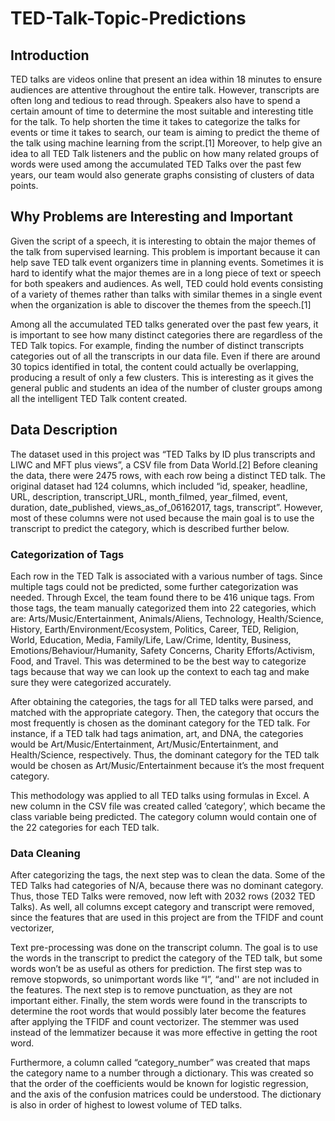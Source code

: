 # TED-Talk-Topic-Predictions

## Introduction

TED talks are videos online that present an idea within 18 minutes to ensure audiences are attentive throughout the entire talk. However, transcripts are often long and tedious to read through. Speakers also have to spend a certain amount of time to determine the most suitable and interesting title for the talk. To help shorten the time it takes to categorize the talks for events or time it takes to search, our team is aiming to predict the theme of the talk using machine learning from the script.[1] Moreover, to help give an idea to all TED Talk listeners and the public on how many related groups of words were used among the accumulated TED Talks over the past few years, our team would also generate graphs consisting of clusters of data points.

## Why Problems are Interesting and Important

Given the script of a speech, it is interesting to obtain the major themes of the talk from supervised learning. This problem is important because it can help save TED talk event organizers time in planning events. Sometimes it is hard to identify what the major themes are in a long piece of text or speech for both speakers and audiences. As well, TED could hold events consisting of a variety of themes rather than talks with similar themes in a single event when the organization is able to discover the themes from the speech.[1]

Among all the accumulated TED talks generated over the past few years, it is important to see how many distinct categories there are regardless of the TED Talk topics. For example, finding the number of distinct transcripts categories out of all the transcripts in our data file. Even if there are around 30 topics identified in total, the content could actually be overlapping, producing a result of only a few clusters. This is interesting as it gives the general public and students an idea of the number of cluster groups among all the intelligent TED Talk content created.

## Data Description 

The dataset used in this project was “TED Talks by ID plus transcripts and LIWC and MFT plus views”, a CSV file from Data World.[2] Before cleaning the data, there were 2475 rows, with each row being a distinct TED talk. The original dataset had 124 columns, which included “id, speaker, headline, URL, description, transcript_URL, month_filmed, year_filmed, event, duration, date_published, views_as_of_06162017, tags, transcript”. However, most of these columns were not used because the main goal is to use the transcript to predict the category, which is described further below.

### Categorization of Tags

Each row in the TED Talk is associated with a various number of tags. Since multiple tags could not be predicted, some further categorization was needed. Through Excel, the team found there to be 416 unique tags. From those tags, the team manually categorized them into 22 categories, which are: Arts/Music/Entertainment, Animals/Aliens, Technology, Health/Science, History, Earth/Environment/Ecosystem, Politics, Career, TED, Religion, World, Education, Media, Family/Life, Law/Crime, Identity, Business, Emotions/Behaviour/Humanity, Safety Concerns, Charity Efforts/Activism, Food, and Travel. This was determined to be the best way to categorize tags because that way we can look up the context to each tag and make sure they were categorized accurately. 

After obtaining the categories, the tags for all TED talks were parsed, and matched with the appropriate category. Then, the category that occurs the most frequently is chosen as the dominant category for the TED talk. For instance, if a TED talk had tags animation, art, and DNA, the categories would be Art/Music/Entertainment, Art/Music/Entertainment, and Health/Science, respectively. Thus, the dominant category for the TED talk would be chosen as Art/Music/Entertainment because it’s the most frequent category. 

This methodology was applied to all TED talks using formulas in Excel. A new column in the CSV file was created called ‘category’, which became the class variable being predicted. The category column would contain one of the 22 categories for each TED talk.

### Data Cleaning

After categorizing the tags, the next step was to clean the data. Some of the TED Talks had categories of N/A, because there was no dominant category. Thus, those TED Talks were removed, now left with 2032 rows (2032 TED Talks). As well, all columns except category and transcript were removed, since the features that are used in this project are from the TFIDF and count vectorizer,

Text pre-processing was done on the transcript column. The goal is to use the words in the transcript to predict the category of the TED talk, but some words won’t be as useful as others for prediction. The first step was to remove stopwords, so unimportant words like “I”, “and'' are not included in the features. The next step is to remove punctuation, as they are not important either. Finally, the stem words were found in the transcripts to determine the root words that would possibly later become the features after applying the TFIDF and count vectorizer. The stemmer was used instead of the lemmatizer because it was more effective in getting the root word.

Furthermore, a column called “category_number” was created that maps the category name to a number through a dictionary. This was created so that the order of the coefficients would be known for logistic regression, and the axis of the confusion matrices could be understood. The dictionary is also in order of highest to lowest volume of TED talks.


